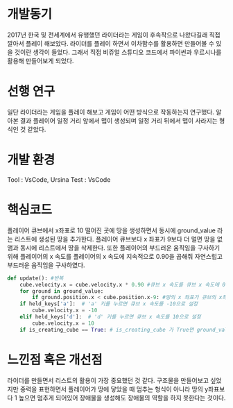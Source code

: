 # **개발동기**
2017년 한국 및 전세계에서 유행했던 라이더라는 게임이 후속작으로 나왔다길래 직접 깔아서 플레이 해보았다. 라이더를 플레이 하면서 이차함수를 활용하면 만들어볼 수 있을 것이란 생각이 들었다. 그래서 직접 비쥬얼 스튜디오 코드에서 파이썬과 우르시나를 활용해 만들어보게 되었다.
# **선행 연구**
일단 라이더라는 게임을 플레이 해보고 게임이 어떤 방식으로 작동하는지 연구했다. 알아본 결과 플레이어 일정 거리 앞에서 맵이 생성되며 일정 거리 뒤에서 맵이 사라지는 형식인 것 같았다. 
# **개발 환경**
Tool : VsCode, Ursina
Test : VsCode 

# **핵심코드**
플레이어 큐브에서 x좌표로 10 떨어진 곳에 땅을 생성하면서 동시에 ground_value 라는 리스트에 생성된 땅을 추가한다. 플레이어 큐브보다 x 좌표가 9보다 더 멀면 땅을 없앰과 동시에 리스트에서 땅을 삭제한다.
또한 플레이어의 부드러운 움직임을 구사하기 위해 플레이어의 x 속도를 플레이어의 x 속도에 지속적으로 0.90을 곱해줘 자연스럽고 부드러운 움직임을 구사하였다.
```py
def update(): #반복
    cube.velocity.x = cube.velocity.x * 0.90 #큐브 x 속도를 큐브 x 속도에 0.90배로 설정
    for ground in ground_value:
        if ground.position.x < cube.position.x-9: #땅의 x 좌표가 큐브의 x좌표의 -9보다 작으면 리스트에서 땅을 삭제함과 동시에 땅 삭제
    if held_keys['a']:  # 'a' 키를 누르면 큐브 x 속도를 -10으로 설정
        cube.velocity.x = -10
    elif held_keys['d']:  # 'd' 키를 누르면 큐브 x 속도를 10으로 설정
        cube.velocity.x = 10
    if is_creating_cube == True: # is_creating_cube 가 True면 ground_value 리스트에 땅을 생성함과 동시에 추가.
```
# **느낀점 혹은 개선점**
라이더를 만들면서 리스트의 활용이 가장 중요했던 것 같다. 구조물을 만들어보고 싶었지만 중력을 표현하면서 플레이어가 땅에 닿았을 때 멈추는 형식이 아니라 땅의 y좌표보다 1 높으면 멈추게 되어있어 장애물을 생성해도 장애물의 역할을 하지 못한다는 것이다.
